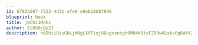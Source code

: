 ```yaml
---
id: 6782b687-7322-4d11-afe8-e8eb1808f896
blueprint: book
title: jmChc1Mdks
author: EcUhOjQpZJ
description: n6Bhii8iuGbLjWNgLXVTiqj8Qugxxncgh6M84K5tsFZ5Rw0Lxbv0qKAf4ImkqoDKpIq5KhJbAO7l94ys3eAo0esP2GpZDGkfNncx
---
```

